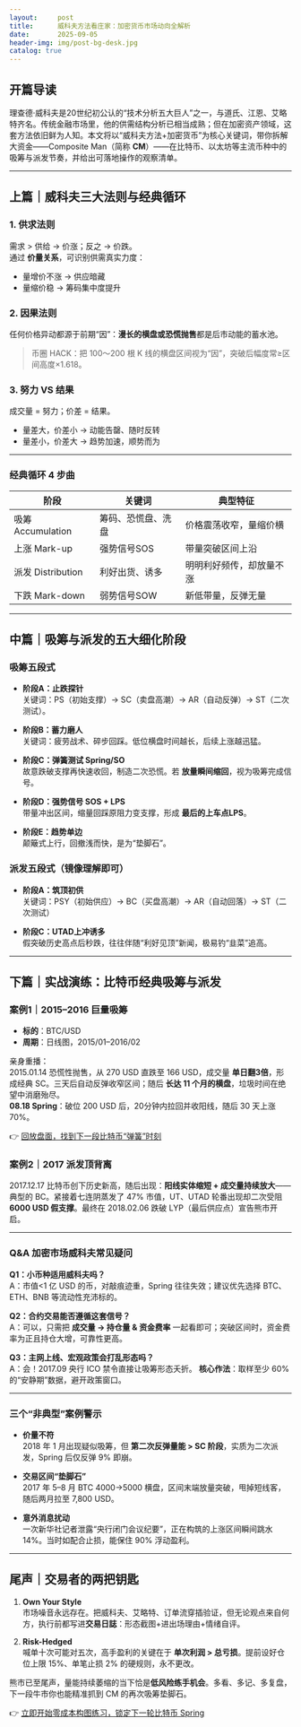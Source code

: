 ```yaml
---
layout:     post
title:      威科夫方法看庄家：加密货币市场动向全解析
date:       2025-09-05
header-img: img/post-bg-desk.jpg
catalog: true
---
```


## 开篇导读
理查德·威科夫是20世纪初公认的“技术分析五大巨人”之一，与道氏、江恩、艾略特齐名。传统金融市场里，他的供需结构分析已相当成熟；但在加密资产领域，这套方法依旧鲜为人知。本文将以“威科夫方法+加密货币”为核心关键词，带你拆解大资金——Composite Man（简称 **CM**）——在比特币、以太坊等主流币种中的吸筹与派发节奏，并给出可落地操作的观察清单。

---

## 上篇｜威科夫三大法则与经典循环

### 1. 供求法则
需求 > 供给 → 价涨；反之 → 价跌。  
通过 **价量关系**，可识别供需真实力度：  
- 量增价不涨 → 供应暗藏  
- 量缩价稳 → 筹码集中度提升

### 2. 因果法则
任何价格异动都源于前期“因”：**漫长的横盘或恐慌抛售**都是后市动能的蓄水池。  
> 币圈 HACK：把 100～200 根 K 线的横盘区间视为“因”，突破后幅度常≥区间高度×1.618。

### 3. 努力 VS 结果
成交量 = 努力；价差 = 结果。  
- 量差大，价差小 → 动能告罄、随时反转  
- 量差小，价差大 → 趋势加速，顺势而为

---

### 经典循环 4 步曲

| 阶段 | 关键词 | 典型特征 |
|---|---|---|
| 吸筹 Accumulation | 筹码、恐慌盘、洗盘 | 价格震荡收窄，量缩价横 |
| 上涨 Mark-up | 强势信号SOS | 带量突破区间上沿 |
| 派发 Distribution | 利好出货、诱多 | 明明利好频传，却放量不涨 |
| 下跌 Mark-down | 弱势信号SOW | 新低带量，反弹无量 |

---

## 中篇｜吸筹与派发的五大细化阶段

### 吸筹五段式

- **阶段A：止跌探针**  
  关键词：PS（初始支撑）→ SC（卖盘高潮）→ AR（自动反弹）→ ST（二次测试）。

- **阶段B：蓄力磨人**  
  关键词：疲劳战术、碎步回踩。低位横盘时间越长，后续上涨越迅猛。

- **阶段C：弹簧测试 Spring/SO**  
  故意跌破支撑再快速收回，制造二次恐慌。若 **放量瞬间缩回**，视为吸筹完成信号。

- **阶段D：强势信号 SOS + LPS**  
  带量冲出区间，缩量回踩原阻力变支撑，形成 **最后的上车点LPS**。

- **阶段E：趋势单边**  
  颠簸式上行，回撤浅而快，是为“垫脚石”。

### 派发五段式（镜像理解即可）

- **阶段A：筑顶初供**  
  关键词：PSY（初始供应）→ BC（买盘高潮）→ AR（自动回落）→ ST（二次测试）

- **阶段C：UTAD上冲诱多**  
  假突破历史高点后秒跌，往往伴随“利好见顶”新闻，极易钓“韭菜”追高。

---

## 下篇｜实战演练：比特币经典吸筹与派发

### 案例1｜2015–2016 巨量吸筹
- **标的**：BTC/USD  
- **周期**：日线图，2015/01–2016/02  

亲身重播：  
2015.01.14 恐慌性抛售，从 270 USD 直跌至 166 USD，成交量 **单日翻3倍**，形成经典 SC。三天后自动反弹收窄区间；随后 **长达 11 个月的横盘**，垃圾时间在绝望中消磨殆尽。  
**08.18 Spring**：破位 200 USD 后，20分钟内拉回并收阳线，随后 30 天上涨 70%。

👉 [回放盘面，找到下一段比特币“弹簧”时刻](https://okxdog.com/)

### 案例2｜2017 派发顶背离  
2017.12.17 比特币创下历史新高，随后出现：**阳线实体缩短 + 成交量持续放大**——典型的 BC。紧接着七连阴蒸发了 47% 市值，UT、UTAD 轮番出现却二次受阻 **6000 USD 假支撑**。最终在 2018.02.06 跌破 LYP（最后供应点）宣告熊市开启。

---

### Q&A 加密市场威科夫常见疑问

**Q1：小币种适用威科夫吗？**  
A：市值<1 亿 USD 的币，对敲痕迹重，Spring 往往失效；建议优先选择 BTC、ETH、BNB 等流动性充沛标的。

**Q2：合约交易能否遵循这套信号？**  
A：可以，只需把 **成交量 → 持仓量 & 资金费率** 一起看即可；突破区间时，资金费率为正且持仓大增，可靠性更高。

**Q3：主网上线、宏观政策会打乱形态吗？**  
A：会！2017.09 央行 ICO 禁令直接让吸筹形态夭折。 **核心作法**：取样至少 60% 的“安静期”数据，避开政策窗口。

---

### 三个“非典型”案例警示

- **价量不符**  
2018 年 1 月出现疑似吸筹，但 **第二次反弹量能 > SC 阶段**，实质为二次派发，Spring 后仅反弹 9% 即崩。

- **交易区间“垫脚石”**  
2017 年 5–8 月 BTC 4000→5000 横盘，区间末端放量突破，甩掉短线客，随后两月拉至 7,800 USD。

- **意外消息扰动**  
一次新华社记者泄露“央行闭门会议纪要”，正在构筑的上涨区间瞬间跳水 14%。当时如配合止损，能保住 90% 浮动盈利。

---

## 尾声｜交易者的两把钥匙

1. **Own Your Style**  
   市场噪音永远存在。把威科夫、艾略特、订单流穿插验证，但无论观点来自何方，执行前都写进**交易日誌**：形态截图+进出场理由+情绪自评。

2. **Risk-Hedged**  
   喊单十次可能对五次，高手盈利的关键在于 **单次利润 > 总亏损**。提前设好仓位上限 15%、单笔止损 2% 的硬规则，永不更改。

熊市已至尾声，量能持续萎缩的当下恰是**低风险练手机会**。多看、多记、多复盘，下一段牛市你也能精准抓到 CM 的再次吸筹垫脚石。

👉 [立即开始零成本构图练习，锁定下一轮比特币 Spring](https://okxdog.com/)